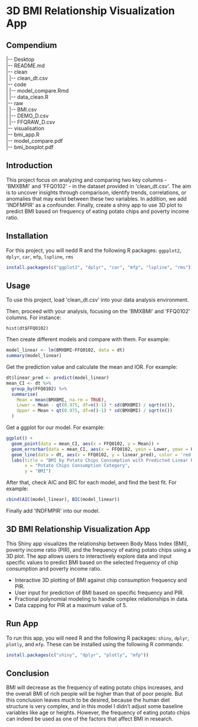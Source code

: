 # 3D BMI Relationship Visualization App

## Compendium
|-- Desktop       <br />
    |-- README.md <br />
    |-- clean <br />
    |   |-- clean_dt.csv <br />
    |-- code <br />
    |   |-- model_compare.Rmd <br />
    |   |-- data_clean.R <br />
    |-- raw <br />
    |   |-- BMI.csv <br />
    |   |-- DEMO_D.csv <br />
    |   |-- FFQRAW_D.csv <br />
    |-- visualisation <br />
        |-- bmi_app.R <br />
        |-- model_compare.pdf <br />
        |-- bmi_boxplot.pdf <br />

## Introduction
This project focus on analyzing and comparing two key columns - 'BMXBMI' and 'FFQ0102' - in the dataset provided in 'clean_dt.csv'. 
The aim is to uncover insights through comparison, identify trends, correlations, or anomalies that may exist between these two variables.
In addition, we add 'INDFMPIR' as a confounder. 
Finally, create a shiny app to use 3D plot to predict BMI based on frequency of eating potato chips and poverty income ratio.

## Installation
For this project, you will nedd R and the following R packages: `ggpplot2`, `dplyr`, `car`, `mfp`, `lspline`, `rms`

```R
install.packages(c("ggplot2", "dplyr", "car", "mfp", "lspline", "rms"))
```

## Usage
To use this project, load 'clean_dt.csv' into your data analysis environment. 

Then, proceed with your analysis, focusing on the 'BMXBMI' and 'FFQ0102' columns. For instance:
```
hist(dt$FFQ0102)

```
Then create different models and compare with them. For example:
```R
model_linear <- lm(BMXBMI~FFQ0102, data = dt)
summary(model_linear)
```

Get the prediction value and calculate the mean and IOR. For example:
```R
dt$linear_pred <- predict(model_linear)
mean_CI <- dt %>%
  group_by(FFQ0102) %>%
  summarise(
    Mean = mean(BMXBMI, na.rm = TRUE),
    Lower = Mean - qt(0.975, df=n()-1) * sd(BMXBMI) / sqrt(n()),
    Upper = Mean + qt(0.975, df=n()-1) * sd(BMXBMI) / sqrt(n())
  )
```

Get a ggplot for our model. For example:
```R
ggplot() +
  geom_point(data = mean_CI, aes(x = FFQ0102, y = Mean)) +
  geom_errorbar(data = mean_CI, aes(x = FFQ0102, ymin = Lower, ymax = Upper), width = 0.2) +
  geom_line(data = dt, aes(x = FFQ0102, y = linear_pred), color = 'red') +
  labs(title = "BMI by Potato Chips Consumption with Predicted Linear Relationship",
       x = "Potato Chips Consumption Category",
       y = "BMI") 
```
After that, check AIC and BIC for each model, and find the best fit. For example:
```R
cbind(AIC(model_linear), BIC(model_linear))
```

Finally add 'INDFMPIR' into our model.

## 3D BMI Relationship Visualization App
This Shiny app visualizes the relationship between Body Mass Index (BMI), poverty income ratio (PIR), and the frequency of eating potato chips using a 3D plot. The app allows users to interactively explore data and input specific values to predict BMI based on the selected frequency of chip consumption and poverty income ratio.

- Interactive 3D plotting of BMI against chip consumption frequency and PIR.
- User input for prediction of BMI based on specific frequency and PIR.
- Fractional polynomial modeling to handle complex relationships in data.
- Data capping for PIR at a maximum value of 5.

## Run App
To run this app, you will need R and the following R packages: `shiny`, `dplyr`, `plotly`, and `mfp`. These can be installed using the following R commands:

```R
install.packages(c("shiny", "dplyr", "plotly", "mfp"))
```

## Conclusion
BMI will decrease as the frequency of eating potato chips increases, and the overall BMI of rich people will be higher than that of poor people. 
But this conclusion leaves much to be desired, because the human diet structure is very complex, and in this model I didn’t adjust some baseline variables like age or heights. 
However, the frequency of eating potato chips can indeed be used as one of the factors that affect BMI in research.